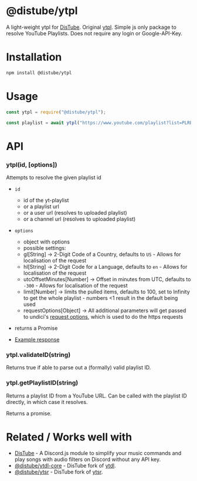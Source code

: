 # @distube/ytpl

A light-weight ytpl for [DisTube](https://distube.js.org). Original [ytpl](https://www.npmjs.com/package/ytpl).
Simple js only package to resolve YouTube Playlists.
Does not require any login or Google-API-Key.

# Installation

```bash
npm install @distube/ytpl
```

# Usage

```js
const ytpl = require("@distube/ytpl");

const playlist = await ytpl("https://www.youtube.com/playlist?list=PLRBp0Fe2GpglkzuspoGv-mu7B2ce9_0Fn");
```

# API

### ytpl(id, [options])

Attempts to resolve the given playlist id

- `id`
  - id of the yt-playlist
  - or a playlist url
  - or a user url (resolves to uploaded playlist)
  - or a channel url (resolves to uploaded playlist)
- `options`

  - object with options
  - possible settings:
  - gl[String] -> 2-Digit Code of a Country, defaults to `US` - Allows for localisation of the request
  - hl[String] -> 2-Digit Code for a Language, defaults to `en` - Allows for localisation of the request
  - utcOffsetMinutes[Number] -> Offset in minutes from UTC, defaults to `-300` - Allows for localisation of the request
  - limit[Number] -> limits the pulled items, defaults to 100, set to Infinity to get the whole playlist - numbers <1 result in the default being used
  - requestOptions[Object] -> All additional parameters will get passed to undici's [request options](https://github.com/nodejs/undici#undicirequesturl-options-promise), which is used to do the https requests

- returns a Promise
- [Example response](https://github.com/distubejs/ytpl/blob/master/example/example_output)

### ytpl.validateID(string)

Returns true if able to parse out a (formally) valid playlist ID.

### ytpl.getPlaylistID(string)

Returns a playlist ID from a YouTube URL. Can be called with the playlist ID directly, in which case it resolves.

Returns a promise.

# Related / Works well with

- [DisTube](https://github.com/skick1234/DisTube) - A Discord.js module to simplify your music commands and play songs with audio filters on Discord without any API key.
- [@distube/ytdl-core](https://github.com/distubejs/ytdl-core) - DisTube fork of [ytdl](https://github.com/fent/node-ytdl-core).
- [@distube/ytsr](https://github.com/distubejs/ytsr) - DisTube fork of [ytsr](https://github.com/TimeForANinja/node-ytsr).
